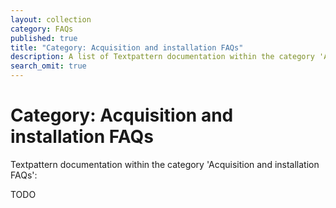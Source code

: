 ```yaml
---
layout: collection
category: FAQs
published: true
title: "Category: Acquisition and installation FAQs"
description: A list of Textpattern documentation within the category 'Acquisition and installation FAQs'.
search_omit: true
---
```


# Category: Acquisition and installation FAQs

Textpattern documentation within the category 'Acquisition and installation FAQs':

TODO
